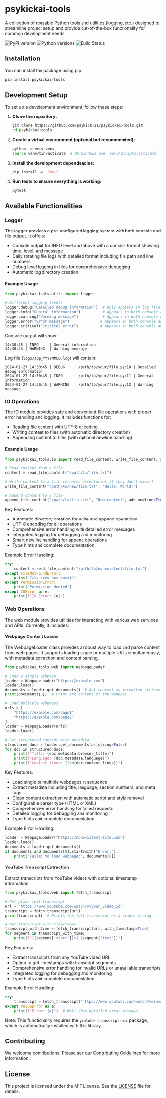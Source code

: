 # psykickai-tools

A collection of reusable Python tools and utilities (logging, etc.) designed to streamline project setup and provide out-of-the-box functionality for common development needs.

![PyPI version](https://img.shields.io/pypi/v/psykickai-tools) ![Python versions](https://img.shields.io/pypi/pyversions/psykickai-tools) ![Build Status](https://img.shields.io/github/workflow/status/psykick-21/psykickai-tools/CI)

## Installation

You can install the package using pip:

```bash
pip install psykickai-tools
```

## Development Setup

To set up a development environment, follow these steps:

1. **Clone the repository:**
   ```bash
   git clone https://github.com/psykick-21/psykickai-tools.git
   cd psykickai-tools
   ```

2. **Create a virtual environment (optional but recommended):**
   ```bash
   python -m venv venv
   source venv/bin/activate  # On Windows use `venv\Scripts\activate`
   ```

3. **Install the development dependencies:**
   ```bash
   pip install -e .[dev]
   ```

4. **Run tests to ensure everything is working:**
   ```bash
   pytest
   ```

## Available Functionalities

### Logger

The logger provides a pre-configured logging system with both console and file output. It offers:
- Console output for INFO level and above with a concise format showing time, level, and message
- Daily rotating file logs with detailed format including file path and line numbers
- Debug level logging in files for comprehensive debugging
- Automatic log directory creation

#### Example Usage

```python
from psykickai_tools.utils import logger

# Different logging levels
logger.debug("Detailed debug information")  # Only appears in log file
logger.info("General information")          # Appears in both console and file
logger.warning("Warning message")           # Appears in both console and file
logger.error("Error message")              # Appears in both console and file
logger.critical("Critical error")          # Appears in both console and file
```

Console output will show:
```
14:30:45 | INFO     | General information
14:30:45 | WARNING  | Warning message
```

Log file (`logs/app_YYYYMMDD.log`) will contain:
```
2024-01-27 14:30:45 | DEBUG    | /path/to/your/file.py:10 | Detailed debug information
2024-01-27 14:30:45 | INFO     | /path/to/your/file.py:11 | General information
2024-01-27 14:30:45 | WARNING  | /path/to/your/file.py:12 | Warning message
```

### IO Operations

The IO module provides safe and convenient file operations with proper error handling and logging. It includes functions for:
- Reading file content with UTF-8 encoding
- Writing content to files (with automatic directory creation)
- Appending content to files (with optional newline handling)

#### Example Usage

```python
from psykickai_tools.io import read_file_content, write_file_content, append_file_content

# Read content from a file
content = read_file_content("/path/to/file.txt")

# Write content to a file (creates directories if they don't exist)
write_file_content("/path/to/new/file.txt", "Hello, World!")

# Append content to a file
append_file_content("/path/to/file.txt", "New content", add_newline=True)
```

Key Features:
- Automatic directory creation for write and append operations
- UTF-8 encoding for all operations
- Comprehensive error handling with detailed error messages
- Integrated logging for debugging and monitoring
- Smart newline handling for append operations
- Type hints and complete documentation

Example Error Handling:
```python
try:
    content = read_file_content("/path/to/nonexistent/file.txt")
except FileNotFoundError:
    print("File does not exist")
except PermissionError:
    print("Permission denied")
except IOError as e:
    print(f"IO Error: {e}")
```

### Web Operations

The web module provides utilities for interacting with various web services and APIs. Currently, it includes:

#### Webpage Content Loader

The WebpageLoader class provides a robust way to load and parse content from web pages. It supports loading single or multiple URLs simultaneously, with metadata extraction and content parsing.

```python
from psykickai_tools.web import WebpageLoader

# Load a single webpage
loader = WebpageLoader("https://example.com")
loader.load()
documents = loader.get_documents()  # Get content as formatted strings
print(documents[0])  # Print the content of the webpage

# Load multiple webpages
urls = [
    "https://example.com/page1",
    "https://example.com/page2"
]
loader = WebpageLoader(urls)
loader.load()

# Get structured content with metadata
structured_docs = loader.get_documents(as_string=False)
for doc in structured_docs:
    print(f"Title: {doc.metadata.browser_title}")
    print(f"Language: {doc.metadata.language}")
    print(f"Content lines: {len(doc.content_lines)}")
```

Key Features:
- Load single or multiple webpages in sequence
- Extract metadata including title, language, section numbers, and meta tags
- Clean content extraction with automatic script and style removal
- Configurable parser type (HTML or XML)
- Comprehensive error handling for failed requests
- Detailed logging for debugging and monitoring
- Type hints and complete documentation

Example Error Handling:
```python
loader = WebpageLoader("https://nonexistent-site.com")
loader.load()
documents = loader.get_documents()
if documents and documents[0].startswith("Error:"):
    print("Failed to load webpage:", documents[0])
```

#### YouTube Transcript Extraction

Extract transcripts from YouTube videos with optional timestamp information.

```python
from psykickai_tools.web import fetch_transcript

# Get plain text transcript
url = "https://www.youtube.com/watch?v=your_video_id"
transcript = fetch_transcript(url)
print(transcript)  # Prints the full transcript as a single string

# Get transcript with timestamps
transcript_with_time = fetch_transcript(url, with_timestamp=True)
for segment in transcript_with_time:
    print(f"[{segment['start']}s] {segment['text']}")
```

Key Features:
- Extract transcripts from any YouTube video URL
- Option to get timestamps with transcript segments
- Comprehensive error handling for invalid URLs or unavailable transcripts
- Integrated logging for debugging and monitoring
- Type hints and complete documentation

Example Error Handling:
```python
try:
    transcript = fetch_transcript("https://www.youtube.com/watch?v=invalid_id")
except ValueError as e:
    print(f"Error: {e}")  # Will show detailed error message
```

Note: This functionality requires the `youtube-transcript-api` package, which is automatically installed with this library.

## Contributing

We welcome contributions! Please see our [Contributing Guidelines](CONTRIBUTING.md) for more information.

## License

This project is licensed under the MIT License. See the [LICENSE](LICENSE) file for details.
